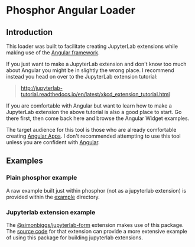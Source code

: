 # Phosphor Angular Loader

## Introduction

This loader was built to facilitate creating JupyterLab extensions while making use of the [Angular framework](https://angular.io/). 

If you just want to make a JupyterLab extension and don't know too much about Angular you might be in slightly the wrong place. I recommend instead you head on over to the JupyterLab extension tutorial:

> http://jupyterlab-tutorial.readthedocs.io/en/latest/xkcd_extension_tutorial.html

If you are comfortable with Angular but want to learn how to make a JupyterLab extension the above tutorial is also a good place to start. Go there first, then come back here and browse the Angular Widget examples.

The target audience for this tool is those who are already comfortable creating [Angular Apps](https://angular.io/). I don't recommended attempting to use this tool unless you are confident with [Angular](https://angular.io/).

## Examples

### Plain phosphor example

A raw example built just within phosphor (not as a jupyterlab extension) is provided within the [example](example/) directory.

### Jupyterlab extension example

The [@simonbiggs/jupyterlab-form](https://www.npmjs.com/package/@simonbiggs/jupyterlab-form) extension makes use of this package. The [source code](https://github.com/SimonBiggs/jupyterlab-form) for that extension can provide a more extensive example of using this package for building jupyterlab extensions.

